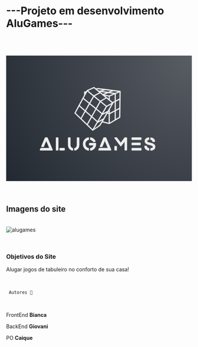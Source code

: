 # ---Projeto em desenvolvimento AluGames--- <br><br>

<br><img src="alugames.png" alt="alugames"> 


<br><h2> Imagens do site </h2><br>
<img src="telagif.gif" width="636" height="428" alt="alugames">

<br>

<h3>Objetivos do Site </h3>

Alugar jogos de tabuleiro no conforto de sua casa!

<br>

     Autores 🚀 

<br>

FrontEnd 
**Bianca**  
 
BackEnd
**Giovani**

PO
**Caique**
